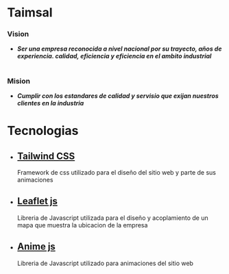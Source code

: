 # Taimsal
### Vision
* ***Ser una empresa reconocida a nivel nacional por su trayecto, años de experiencia. calidad, eficiencia y eficiencia en el ambito industrial***
#
### Mision
* ***Cumplir con los estandares de calidad y servisio que exijan nuestros clientes en la industria***
#

# Tecnologias
* ##  [Tailwind CSS](https://tailwindcss.com/)
  Framework de css utilizado para el diseño del sitio web y parte de sus animaciones
* ## [Leaflet js](https://leafletjs.com/)
  Libreria de Javascript utilizada para el diseño y acoplamiento de un mapa que muestra la ubicacion de la empresa 
* ## [Anime js](https://animejs.com/)
  Libreria de Javascript utilizado para animaciones del sitio web


